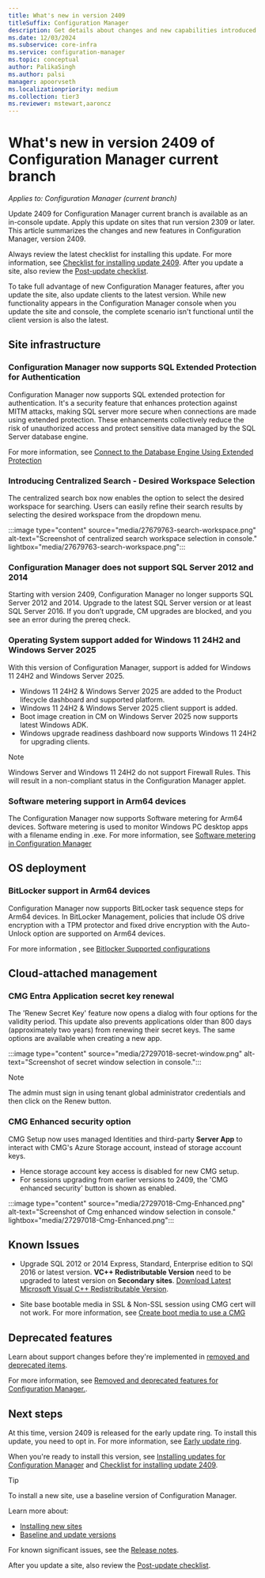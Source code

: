 ```yaml
---
title: What's new in version 2409
titleSuffix: Configuration Manager
description: Get details about changes and new capabilities introduced in version 2409 of Configuration Manager current branch.
ms.date: 12/03/2024
ms.subservice: core-infra
ms.service: configuration-manager
ms.topic: conceptual
author: PalikaSingh
ms.author: palsi
manager: apoorvseth
ms.localizationpriority: medium
ms.collection: tier3
ms.reviewer: mstewart,aaroncz 
---
```


# What's new in version 2409 of Configuration Manager current branch

*Applies to: Configuration Manager (current branch)*

Update 2409 for Configuration Manager current branch is available as an in-console update. Apply this update on sites that run version 2309 or later. <!--When installing a new site, it will also be available as a [baseline version](../../servers/manage/updates.md#bkmk_note1) soon after global availability.--> This article summarizes the changes and new features in Configuration Manager, version 2409.
                                                                                                                                                                                                                                                                                                                          
Always review the latest checklist for installing this update. For more information, see [Checklist for installing update 2409](../../servers/manage/checklist-for-installing-update-2409.md). After you update a site, also review the [Post-update checklist](../../servers/manage/checklist-for-installing-update-2409.md#post-update-checklist).

To take full advantage of new Configuration Manager features, after you update the site, also update clients to the latest version. While new functionality appears in the Configuration Manager console when you update the site and console, the complete scenario isn't functional until the client version is also the latest.

## Site infrastructure
<!--24501008-->
### Configuration Manager now supports SQL Extended Protection for Authentication

Configuration Manager now supports SQL extended protection for authentication. It's a security feature that enhances protection against MITM attacks, making SQL server more secure when connections are made using extended protection. These enhancements collectively reduce the risk of unauthorized access and protect sensitive data managed by the SQL Server database engine. 

For more information, see [Connect to the Database Engine Using Extended Protection](/sql/database-engine/configure-windows/connect-to-the-database-engine-using-extended-protection)

###  Introducing Centralized Search - Desired Workspace Selection
<!--27679763-->
The centralized search box now enables the option to select the desired workspace for searching. Users can easily refine their search results by selecting the desired workspace from the dropdown menu.

:::image type="content" source="media/27679763-search-workspace.png" alt-text="Screenshot of centralized search workspace selection in console." lightbox="media/27679763-search-workspace.png":::

### Configuration Manager does not support SQL Server 2012 and 2014

Starting with version 2409, Configuration Manager no longer supports SQL Server 2012 and 2014. Upgrade to the latest SQL Server version or at least SQL Server 2016. If you don’t upgrade, CM upgrades are blocked, and you see an error during the prereq check. 

<!--## Software updates-->

### Operating System support added for Windows 11 24H2 and Windows Server 2025

With this version of Configuration Manager, support is added for Windows 11 24H2 and Windows Server 2025.
 - Windows 11 24H2 & Windows Server 2025 are added to the Product lifecycle dashboard and supported platform.
 - Windows 11 24H2 & Windows Server 2025 client support is added.
 - Boot image creation in CM on Windows Server 2025 now supports latest Windows ADK.
 - Windows upgrade readiness dashboard now supports Windows 11 24H2 for upgrading clients.
   
>[!NOTE]
>Windows Server and Windows 11 24H2 do not support Firewall Rules. This will result in a non-compliant status in the Configuration Manager applet.


### Software metering support in Arm64 devices

The Configuration Manager now supports Software metering for Arm64 devices. Software metering is used to monitor Windows PC desktop apps with a filename ending in .exe. For more information, see [Software metering in Configuration Manager](../../../apps/deploy-use/monitor-app-usage-with-software-metering.md)


## OS deployment

### BitLocker support in Arm64 devices

Configuration Manager now supports BitLocker task sequence steps for Arm64 devices. In BitLocker Management, policies that include OS drive encryption with a TPM protector and fixed drive encryption with the Auto-Unlock option are supported on Arm64 devices.

For more information , see [Bitlocker Supported configurations](../../../protect/plan-design/bitlocker-management.md#supported-configurations)

## Cloud-attached management

### CMG Entra Application secret key renewal  

The 'Renew Secret Key' feature now opens a dialog with four options for the validity period. This update also prevents applications older than 800 days (approximately two years) from renewing their secret keys. The same options are available when creating a new app. 

:::image type="content" source="media/27297018-secret-window.png" alt-text="Screenshot of secret window selection in console.":::

>[!NOTE]
>The admin must sign in using tenant global administrator credentials and then click on the Renew button.

### CMG Enhanced security option

CMG Setup now uses managed Identities and third-party **Server App** to interact with CMG's Azure Storage account, instead of storage account keys. 

 - Hence storage account key access is disabled for new CMG setup.
 - For sessions upgrading from earlier versions to 2409, the 'CMG enhanced security' button is shown as enabled.

 :::image type="content" source="media/27297018-Cmg-Enhanced.png" alt-text="Screenshot of Cmg enhanced window selection in console." lightbox="media/27297018-Cmg-Enhanced.png":::

## Known Issues

 - Upgrade SQL 2012 or 2014 Express, Standard, Enterprise edition to SQl 2016 or latest version. **VC++ Redistributable Version** need to be upgraded to latest version on **Secondary sites**. [Download Latest Microsoft Visual C++ Redistributable Version](https://aka.ms/vs/17/release/vc_redist.x64.exe).

 - Site base bootable media in SSL & Non-SSL session using CMG cert will not work. For more information, see [
Create boot media to use a CMG](../../../osd/deploy-use/deploy-task-sequence-over-internet.md#bootable-media-support-for-cloud-based-content)

## Deprecated features

Learn about support changes before they're implemented in [removed and deprecated items](deprecated/removed-and-deprecated.md).

For more information, see [Removed and deprecated features for Configuration Manager.](deprecated/removed-and-deprecated-cmfeatures.md).

<!--#### Improvements to Bitlocker-->

## Next steps
At this time, version 2409 is released for the early update ring. To install this update, you need to opt in. For more information, see [Early update ring](../../servers/manage/checklist-for-installing-update-2409.md#early-update-ring).

<!--As of May 06, 2024, version 2403 is globally available for all customers to install.-->
<!-- >[!NOTE] -->
<!-- For exisiting Fast ring current branch 2403 customers, you will see Slow ring upgrade package in console. Install 2403 Slow ring package to be in production current branch.-->

When you're ready to install this version, see [Installing updates for Configuration Manager](../../servers/manage/updates.md) and [Checklist for installing update 2409](../../servers/manage/checklist-for-installing-update-2409.md).

> [!TIP]
> To install a new site, use a baseline version of Configuration Manager.
>
> Learn more about:
>
> - [Installing new sites](../../servers/deploy/install/installing-sites.md)
> - [Baseline and update versions](../../servers/manage/updates.md#bkmk_Baselines)

For known significant issues, see the [Release notes](../../servers/deploy/install/release-notes.md).

After you update a site, also review the [Post-update checklist](../../servers/manage/checklist-for-installing-update-2409.md#post-update-checklist).
